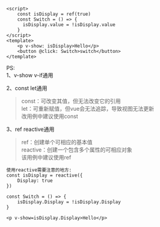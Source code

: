 ```
<script>
    const isDisplay = ref(true)
    const Switch = () => {
      isDisplay.value = !isDisplay.value
    }
</script>
<template>
    <p v-show: isDisplay>Hello</p>
    <button @click: Switch>switch</button>
</template>
```

PS:  
1、v-show v-if通用  

2、const let通用
>const：可改变其值，但无法改变它的引用  
>let：可重新赋值，但vue会无法追踪，导致视图无法更新  
>改用例中建议使用const  

3、ref reactive通用
>ref：创建单个可相应的基本值  
>reactive：创建一个包含多个属性的可相应对象  
>该用例中建议使用ref

```
使用reactive需要注意的地方:
const isDisplay = reactive({
    Display: true
})

const Switch = () => {
    isDisplay.Display = !isDisplay.Display
}

<p v-show=isDisplay.Display>Hello</p>
```